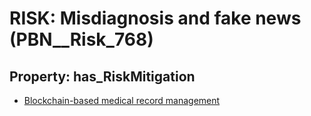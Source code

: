 # RISK: __Misdiagnosis and fake news__ (PBN__Risk_768)

## Property: has_RiskMitigation

* [Blockchain-based medical record management](PBN__RiskMitigation_1058)

